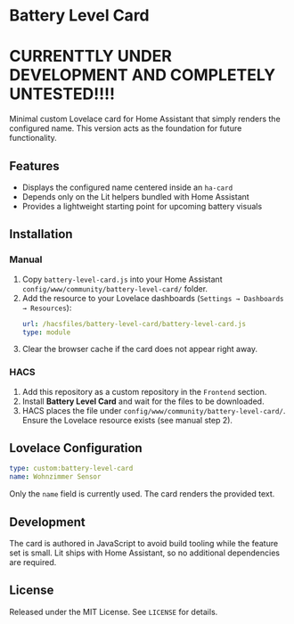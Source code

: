 # Battery Level Card

# CURRENTTLY UNDER DEVELOPMENT AND COMPLETELY UNTESTED!!!!

Minimal custom Lovelace card for Home Assistant that simply renders the configured name. This version acts as the foundation for future functionality.

## Features

- Displays the configured name centered inside an `ha-card`
- Depends only on the Lit helpers bundled with Home Assistant
- Provides a lightweight starting point for upcoming battery visuals

## Installation

### Manual
1. Copy `battery-level-card.js` into your Home Assistant `config/www/community/battery-level-card/` folder.
2. Add the resource to your Lovelace dashboards (`Settings → Dashboards → Resources`):
   ```yaml
   url: /hacsfiles/battery-level-card/battery-level-card.js
   type: module
   ```
3. Clear the browser cache if the card does not appear right away.

### HACS
1. Add this repository as a custom repository in the `Frontend` section.
2. Install **Battery Level Card** and wait for the files to be downloaded.
3. HACS places the file under `config/www/community/battery-level-card/`. Ensure the Lovelace resource exists (see manual step 2).

## Lovelace Configuration

```yaml
type: custom:battery-level-card
name: Wohnzimmer Sensor
```

Only the `name` field is currently used. The card renders the provided text.

## Development

The card is authored in JavaScript to avoid build tooling while the feature set is small. Lit ships with Home Assistant, so no additional dependencies are required.

## License

Released under the MIT License. See `LICENSE` for details.
